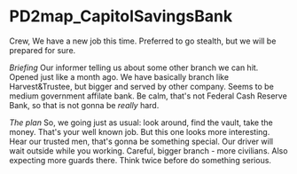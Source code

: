 # PD2map_CapitolSavingsBank

Crew,
We have a new job this time. Preferred to go stealth, but we will 
be prepared for sure.

_Briefing_
Our informer telling us about some other branch we can hit. Opened 
just like a month ago. We have basically branch like Harvest&Trustee, 
but bigger and served by other company. Seems to be medium government 
affilate bank. Be calm, that's not Federal Cash Reserve Bank, so that
is not gonna be _really_ hard.

_The plan_
So, we going just as usual: look around, find the vault, take the money. 
That's your well known job. But this one looks more interesting. Hear 
our trusted men, that's gonna be something special. Our driver will wait 
outside while you working. Careful, bigger branch - more civilians. Also 
expecting more guards there. Think twice before do something serious.
